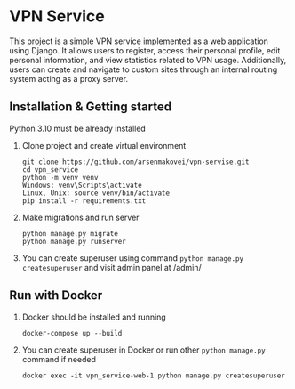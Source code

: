 # VPN Service 

This project is a simple VPN service implemented as a web application using Django. 
It allows users to register, access their personal profile, edit personal information, 
and view statistics related to VPN usage. Additionally, users can create and navigate 
to custom sites through an internal routing system acting as a proxy server.

## Installation & Getting started
Python 3.10 must be already installed

1. Clone project and create virtual environment
   ```shell
   git clone https://github.com/arsenmakovei/vpn-servise.git
   cd vpn_service
   python -m venv venv
   Windows: venv\Scripts\activate
   Linux, Unix: source venv/bin/activate
   pip install -r requirements.txt
   ```
   
2. Make migrations and run server
   ```shell
   python manage.py migrate
   python manage.py runserver
   ```

3. You can create superuser using command `python manage.py createsuperuser` and visit admin panel at /admin/

## Run with Docker

1. Docker should be installed and running
   ```shell
   docker-compose up --build
   ```
   
2. You can create superuser in Docker or run other `python manage.py` command if needed
   ```shell
   docker exec -it vpn_service-web-1 python manage.py createsuperuser 
   ```